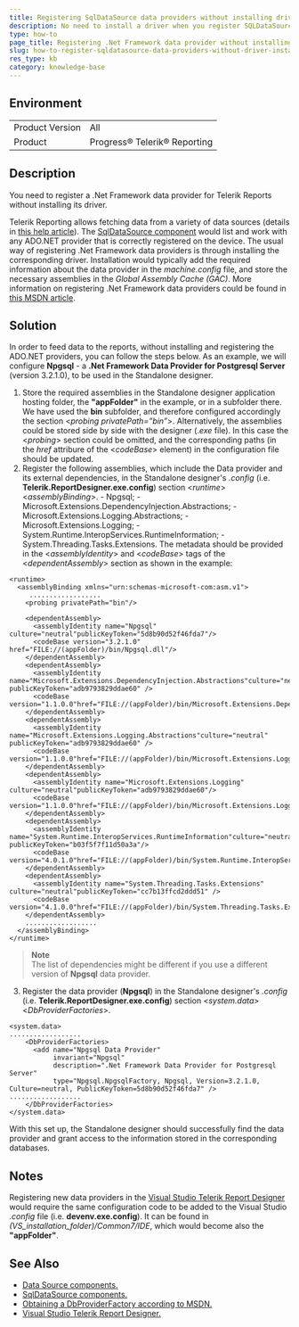 ```yaml
---
title: Registering SqlDataSource data providers without installing driver
description: No need to install a driver when you register SQLDataSource. See how to register a .Net Framework data provider without installing its driver. 
type: how-to
page_title: Registering .Net Framework data provider without installing its driver
slug: how-to-register-sqldatasource-data-providers-without-driver-installation
res_type: kb
category: knowledge-base
---
```


## Environment
<table>
	<tbody>
		<tr>
			<td>Product Version</td>
			<td>All</td>
		</tr>
		<tr>
			<td>Product</td>
			<td>Progress® Telerik® Reporting</td>
		</tr>
	</tbody>
</table>

## Description
You need to register a .Net Framework data provider for Telerik Reports without installing its driver.

Telerik Reporting allows fetching data from a variety of data sources (details in <a href="/connecting-to-data-data-source-components" target="_blank">this help article</a>). The <a href="/sqldatasource" target="_blank">SqlDataSource component</a> would list and work with any ADO.NET provider that is correctly registered on the device. The usual way of registering .Net Framework data providers is through installing the corresponding driver. Installation would typically add the required information about the data provider in the *machine.config* file, and store the necessary assemblies in the *Global Assembly Cache (GAC)*. More information on registering .Net Framework data providers could be found in <a href="https://docs.microsoft.com/en-us/dotnet/framework/data/adonet/obtaining-a-dbproviderfactory" target="_blank">this MSDN article</a>.

## Solution
In order to feed data to the reports, without installing and registering the ADO.NET providers, you can follow the steps below. As an example, we will configure **Npgsql** - a **.Net Framework Data Provider for Postgresql Server** (version 3.2.1.0), to be used in the Standalone designer.

1. Store the required assemblies in the Standalone designer application hosting folder, the **"appFolder"** in the example, or in a subfolder there. We have used the **bin** subfolder, and therefore configured accordingly the section \<*probing privatePath=”bin”*\>. Alternatively, the assemblies could be stored side by side with the designer (.*exe* file). In this case the \<*probing*\> section could be omitted, and the corresponding paths (in the *href* attribure of the \<*codeBase*\> element) in the configuration file should be updated.
2. Register the following assemblies, which include the Data provider and its external dependencies, in the Standalone designer's *.config* (i.e. **Telerik.ReportDesigner.exe.config**) section \<*runtime*\> \<*assemblyBinding*\>. 
\- Npgsql;
\- Microsoft.Extensions.DependencyInjection.Abstractions;
\- Microsoft.Extensions.Logging.Abstractions;
\- Microsoft.Extensions.Logging;
\- System.Runtime.InteropServices.RuntimeInformation;
\- System.Threading.Tasks.Extensions.
The metadata should be provided in the \<*assemblyIdentity*\> and \<*codeBase*\> tags of the \<*dependentAssembly*\> section as shown in the example:
    
```
<runtime>
  <assemblyBinding xmlns="urn:schemas-microsoft-com:asm.v1">
     ..................
    <probing privatePath="bin"/>
     
    <dependentAssembly>
      <assemblyIdentity name="Npgsql" culture="neutral"publicKeyToken="5d8b90d52f46fda7"/>
      <codeBase version="3.2.1.0" href="FILE://(appFolder)/bin/Npgsql.dll"/>
    </dependentAssembly>
    <dependentAssembly>
      <assemblyIdentity name="Microsoft.Extensions.DependencyInjection.Abstractions"culture="neutral" publicKeyToken="adb9793829ddae60" />
      <codeBase version="1.1.0.0"href="FILE://(appFolder)/bin/Microsoft.Extensions.DependencyInjection.Abstractions.dll"/>
    </dependentAssembly>
    <dependentAssembly>
      <assemblyIdentity name="Microsoft.Extensions.Logging.Abstractions"culture="neutral" publicKeyToken="adb9793829ddae60" />
      <codeBase version="1.1.0.0"href="FILE://(appFolder)/bin/Microsoft.Extensions.Logging.Abstractions.dll"/>
    </dependentAssembly>
    <dependentAssembly>
      <assemblyIdentity name="Microsoft.Extensions.Logging" culture="neutral"publicKeyToken="adb9793829ddae60"/>
      <codeBase version="1.1.0.0"href="FILE://(appFolder)/bin/Microsoft.Extensions.Logging.dll"/>
    </dependentAssembly>
    <dependentAssembly>
      <assemblyIdentity name="System.Runtime.InteropServices.RuntimeInformation"culture="neutral" publicKeyToken="b03f5f7f11d50a3a"/>
      <codeBase version="4.0.1.0"href="FILE://(appFolder)/bin/System.Runtime.InteropServices.RuntimeInformation.dll"/>
    </dependentAssembly>
    <dependentAssembly>
      <assemblyIdentity name="System.Threading.Tasks.Extensions" culture="neutral"publicKeyToken="cc7b13ffcd2ddd51" />
      <codeBase version="4.1.0.0"href="FILE://(appFolder)/bin/System.Threading.Tasks.Extensions.dll"/>
    </dependentAssembly>
    ..................
  </assemblyBinding>
</runtime>
```

> **Note**
> <br>
> The list of dependencies might be different if you use a different version of **Npgsql** data provider.

3. Register the data provider (**Npgsql**) in the Standalone designer's *.config* (i.e. **Telerik.ReportDesigner.exe.config**) section \<*system.data*\> \<*DbProviderFactories*\>.

```
<system.data>
.................. 
    <DbProviderFactories>
      <add name="Npgsql Data Provider"
           invariant="Npgsql"
           description=".Net Framework Data Provider for Postgresql Server"
           type="Npgsql.NpgsqlFactory, Npgsql, Version=3.2.1.0, Culture=neutral, PublicKeyToken=5d8b90d52f46fda7" />
..................
    </DbProviderFactories>
</system.data>
```

With this set up, the Standalone designer should successfully find the data provider and grant access to the information stored in the corresponding databases.

## Notes
Registering new data providers in the <a href="/ui-report-designer" target="_blank">Visual Studio Telerik Report Designer</a> would require the same configuration code to be added to the Visual Studio *.config* file (i.e. **devenv.exe.config**). It can be found in *(VS\_installation\_folder)/Common7/IDE*, which would become also the **"appFolder"**.

## See Also
- <a href="/connecting-to-data-data-source-components" target="_blank">Data Source components.</a>
- <a href="/sqldatasource" target="_blank">SqlDataSource components.</a>
- <a href="https://docs.microsoft.com/en-us/dotnet/framework/data/adonet/obtaining-a-dbproviderfactory" target="_blank">Obtaining a DbProviderFactory according to MSDN.</a>
- <a href="/ui-report-designer" target="_blank">Visual Studio Telerik Report Designer.</a>
